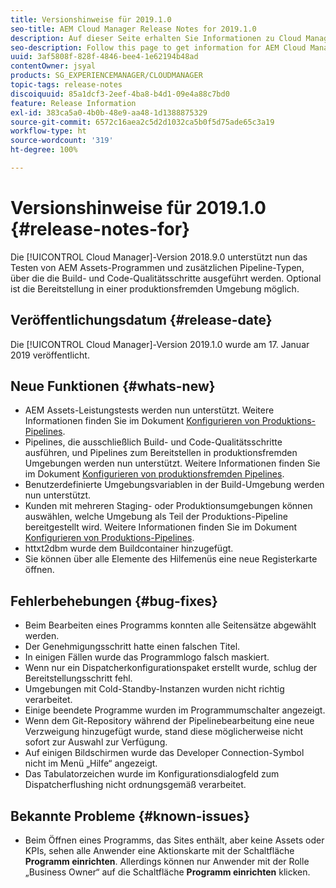 ```yaml
---
title: Versionshinweise für 2019.1.0
seo-title: AEM Cloud Manager Release Notes for 2019.1.0
description: Auf dieser Seite erhalten Sie Informationen zu Cloud Manager Version 2019.1.0.
seo-description: Follow this page to get information for AEM Cloud Manager Release 2019.1.0.
uuid: 3af5808f-828f-4846-bee4-1e62194b48ad
contentOwner: jsyal
products: SG_EXPERIENCEMANAGER/CLOUDMANAGER
topic-tags: release-notes
discoiquuid: 85a1dcf3-2eef-4ba8-b4d1-09e4a88c7bd0
feature: Release Information
exl-id: 383ca5a0-4b0b-48e9-aa48-1d1388875329
source-git-commit: 6572c16aea2c5d2d1032ca5b0f5d75ade65c3a19
workflow-type: ht
source-wordcount: '319'
ht-degree: 100%

---
```


# Versionshinweise für 2019.1.0 {#release-notes-for}

Die [!UICONTROL Cloud Manager]-Version 2018.9.0 unterstützt nun das Testen von AEM Assets-Programmen und zusätzlichen Pipeline-Typen, über die die Build- und Code-Qualitätsschritte ausgeführt werden. Optional ist die Bereitstellung in einer produktionsfremden Umgebung möglich.

## Veröffentlichungsdatum {#release-date}

Die [!UICONTROL Cloud Manager]-Version 2019.1.0 wurde am 17. Januar 2019 veröffentlicht.

## Neue Funktionen {#whats-new}

* AEM Assets-Leistungstests werden nun unterstützt. Weitere Informationen finden Sie im Dokument [Konfigurieren von Produktions-Pipelines](/help/using/production-pipelines.md).
* Pipelines, die ausschließlich Build- und Code-Qualitätsschritte ausführen, und Pipelines zum Bereitstellen in produktionsfremden Umgebungen werden nun unterstützt. Weitere Informationen finden Sie im Dokument [Konfigurieren von produktionsfremden Pipelines](/help/using/non-production-pipelines.md).
* Benutzerdefinierte Umgebungsvariablen in der Build-Umgebung werden nun unterstützt.
* Kunden mit mehreren Staging- oder Produktionsumgebungen können auswählen, welche Umgebung als Teil der Produktions-Pipeline bereitgestellt wird. Weitere Informationen finden Sie im Dokument [Konfigurieren von Produktions-Pipelines](/help/using/production-pipelines.md).
* httxt2dbm wurde dem Buildcontainer hinzugefügt.
* Sie können über alle Elemente des Hilfemenüs eine neue Registerkarte öffnen.

## Fehlerbehebungen {#bug-fixes}

* Beim Bearbeiten eines Programms konnten alle Seitensätze abgewählt werden.
* Der Genehmigungsschritt hatte einen falschen Titel.
* In einigen Fällen wurde das Programmlogo falsch maskiert.
* Wenn nur ein Dispatcherkonfigurationspaket erstellt wurde, schlug der Bereitstellungsschritt fehl.
* Umgebungen mit Cold-Standby-Instanzen wurden nicht richtig verarbeitet.
* Einige beendete Programme wurden im Programmumschalter angezeigt.
* Wenn dem Git-Repository während der Pipelinebearbeitung eine neue Verzweigung hinzugefügt wurde, stand diese möglicherweise nicht sofort zur Auswahl zur Verfügung.
* Auf einigen Bildschirmen wurde das Developer Connection-Symbol nicht im Menü „Hilfe“ angezeigt.
* Das Tabulatorzeichen wurde im Konfigurationsdialogfeld zum Dispatcherflushing nicht ordnungsgemäß verarbeitet.

## Bekannte Probleme {#known-issues}

* Beim Öffnen eines Programms, das Sites enthält, aber keine Assets oder KPIs, sehen alle Anwender eine Aktionskarte mit der Schaltfläche **Programm einrichten**. Allerdings können nur Anwender mit der Rolle „Business Owner“ auf die Schaltfläche **Programm einrichten** klicken.
